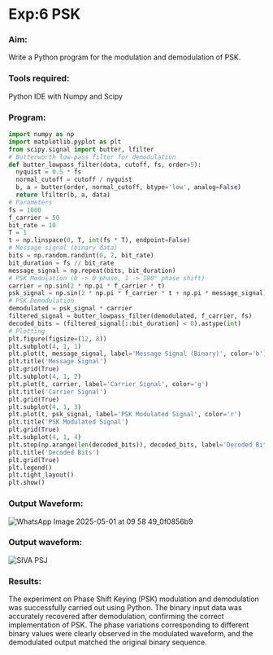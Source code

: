 # Exp:6 PSK

### Aim:
Write a Python program for the modulation and demodulation of PSK.
### Tools required:
Python IDE with Numpy and Scipy
### Program:

```python
import numpy as np
import matplotlib.pyplot as plt
from scipy.signal import butter, lfilter
# Butterworth low-pass filter for demodulation
def butter_lowpass_filter(data, cutoff, fs, order=5):
  nyquist = 0.5 * fs
  normal_cutoff = cutoff / nyquist
  b, a = butter(order, normal_cutoff, btype='low', analog=False)
  return lfilter(b, a, data)
# Parameters
fs = 1000 
f_carrier = 50
bit_rate = 10 
T = 1 
t = np.linspace(0, T, int(fs * T), endpoint=False)
# Message signal (binary data)
bits = np.random.randint(0, 2, bit_rate)
bit_duration = fs // bit_rate
message_signal = np.repeat(bits, bit_duration)
# PSK Modulation (0 -> 0 phase, 1 -> 180° phase shift)
carrier = np.sin(2 * np.pi * f_carrier * t)
psk_signal = np.sin(2 * np.pi * f_carrier * t + np.pi * message_signal)
# PSK Demodulation
demodulated = psk_signal * carrier
filtered_signal = butter_lowpass_filter(demodulated, f_carrier, fs)
decoded_bits = (filtered_signal[::bit_duration] < 0).astype(int)
# Plotting
plt.figure(figsize=(12, 8))
plt.subplot(4, 1, 1)
plt.plot(t, message_signal, label='Message Signal (Binary)', color='b')
plt.title('Message Signal')
plt.grid(True)
plt.subplot(4, 1, 2)
plt.plot(t, carrier, label='Carrier Signal', color='g')
plt.title('Carrier Signal')
plt.grid(True)
plt.subplot(4, 1, 3)
plt.plot(t, psk_signal, label='PSK Modulated Signal', color='r')
plt.title('PSK Modulated Signal')
plt.grid(True)
plt.subplot(4, 1, 4)
plt.step(np.arange(len(decoded_bits)), decoded_bits, label='Decoded Bits', color='r', marker='x')
plt.title('Decoded Bits')
plt.grid(True)
plt.legend()
plt.tight_layout()
plt.show()
```
### Output Waveform:
![WhatsApp Image 2025-05-01 at 09 58 49_0f0856b9](https://github.com/user-attachments/assets/80be67ac-4074-48ce-91f9-1bc761fe0237)

### Output waveform:
![SIVA PSJ](https://github.com/user-attachments/assets/6c3c3617-e966-40bf-b9b7-ab056320fce3)


### Results:
The experiment on Phase Shift Keying (PSK) modulation and demodulation was successfully carried out using Python. The binary input data was accurately recovered after demodulation, confirming the correct implementation of PSK. The phase variations corresponding to different binary values were clearly observed in the modulated waveform, and the demodulated output matched the original binary sequence.
